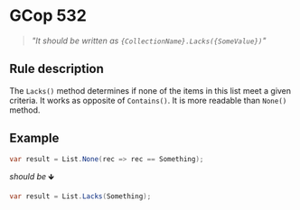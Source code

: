 ﻿# GCop 532

> *"It should be written as `{CollectionName}.Lacks({SomeValue})`"*

## Rule description

The `Lacks()` method determines if none of the items in this list meet a given criteria. It works as opposite of `Contains()`. It is more readable than `None()` method.

## Example

```csharp
var result = List.None(rec => rec == Something);
```

*should be* 🡻

```csharp
var result = List.Lacks(Something);
```